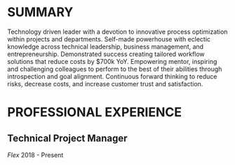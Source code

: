 # SUMMARY

Technology driven leader with a devotion to innovative process optimization within projects and departments. Self-made powerhouse with eclectic knowledge across technical leadership, business management, and entrepreneurship. Demonstrated success creating tailored workflow solutions that reduce costs by $700k YoY. Empowering mentor, inspiring and challenging colleagues to perform to the best of their abilities through introspection and goal alignment. Continuous forward thinking to reduce risks, decrease costs, and increase customer trust and satisfaction.

# PROFESSIONAL EXPERIENCE

## Technical Project Manager
_Flex_ 2018 - Present

